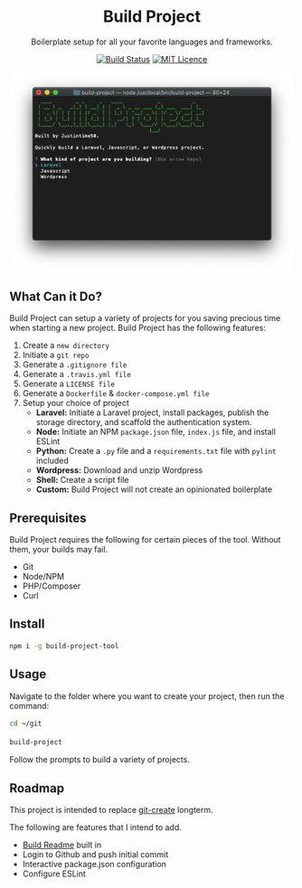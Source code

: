 <div align="center">

# Build Project

Boilerplate setup for all your favorite languages and frameworks.

[![Build Status](https://travis-ci.com/justintime50/build-project.svg?branch=master)](https://travis-ci.com/justintime50/build-project)
[![MIT Licence](https://badges.frapsoft.com/os/mit/mit.svg?v=103)](https://opensource.org/licenses/mit-license.php)

<img src="assets/showcase.png">

</div>

## What Can it Do?

Build Project can setup a variety of projects for you saving precious time when starting a new project. Build Project has the following features:

1. Create a `new directory`
1. Initiate a `git repo`
1. Generate a `.gitignore file`
1. Generate a `.travis.yml file`
1. Generate a `LICENSE file`
1. Generate a `Dockerfile` & `docker-compose.yml file`
1. Setup your choice of project
    - **Laravel:** Initiate a Laravel project, install packages, publish the storage directory, and scaffold the authentication system.
    - **Node:** Initiate an NPM `package.json` file, `index.js` file, and install ESLint
    - **Python:** Create a `.py` file and a `requirements.txt` file with `pylint` included
    - **Wordpress:** Download and unzip Wordpress
    - **Shell:** Create a script file
    - **Custom:** Build Project will not create an opinionated boilerplate

## Prerequisites

Build Project requires the following for certain pieces of the tool. Without them, your builds may fail.

- Git
- Node/NPM
- PHP/Composer
- Curl

## Install

```bash
npm i -g build-project-tool
```

## Usage

Navigate to the folder where you want to create your project, then run the command:

```bash
cd ~/git

build-project
```

Follow the prompts to build a variety of projects.

## Roadmap

This project is intended to replace [git-create](https://github.com/Justintime50/git-create) longterm.

The following are features that I intend to add.

- [Build Readme](https://github.com/Justintime50/build-readme) built in
- Login to Github and push initial commit
- Interactive package.json configuration
- Configure ESLint
